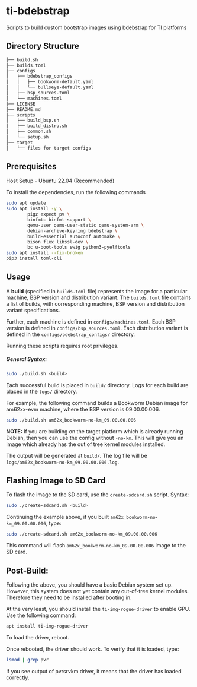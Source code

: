 # ti-bdebstrap

Scripts to build custom bootstrap images using bdebstrap for TI platforms

## Directory Structure

```bash
├── build.sh
├── builds.toml
├── configs
│   ├── bdebstrap_configs
│   │   ├── bookworm-default.yaml
│   │   └── bullseye-default.yaml
│   ├── bsp_sources.toml
│   └── machines.toml
├── LICENSE
├── README.md
├── scripts
│   ├── build_bsp.sh
│   ├── build_distro.sh
│   ├── common.sh
│   └── setup.sh
├── target
│   └── files for target configs
```

## Prerequisites

Host Setup - Ubuntu 22.04 (Recommended)

To install the dependencies, run the following commands

```bash
sudo apt update
sudo apt install -y \
        pigz expect pv \
        binfmtc binfmt-support \
        qemu-user qemu-user-static qemu-system-arm \
        debian-archive-keyring bdebstrap \
        build-essential autoconf automake \
        bison flex libssl-dev \
        bc u-boot-tools swig python3-pyelftools
sudo apt install --fix-broken
pip3 install toml-cli
```

## Usage

A **build** (specified in `builds.toml` file) represents the image for a
particular machine, BSP version and distribution variant. The `builds.toml`
file contains a list of builds, with corresponding machine, BSP version and
distribution variant specifications.

Further, each machine is defined in `configs/machines.toml`. Each BSP version is
defined in `configs/bsp_sources.toml`. Each distribution variant is defined in
the `configs/bdebstrap_configs/` directory.

Running these scripts requires root privileges.

##### General Syntax:

```bash
sudo ./build.sh <build>
```

Each successful build is placed in `build/` directory. Logs for each build are
placed in the `logs/` directory.

For example, the following command builds a Bookworm Debian image for am62xx-evm
machine, where the BSP version is 09.00.00.006.

```bash
sudo ./build.sh am62x_bookworm-no-km_09.00.00.006
```

**NOTE:** If you are building on the target platform which is already running Debian, 
then you can use the config without `-no-km`. This will give you an image which 
already has the out of tree kernel modules installed.

The output will be generated at `build/`. The log file will be
`logs/am62x_bookworm-no-km_09.00.00.006.log`.

## Flashing Image to SD Card

To flash the image to the SD card, use the `create-sdcard.sh` script.
Syntax:

```bash
sudo ./create-sdcard.sh <build>
```

Continuing the example above, if you built `am62x_bookworm-no-km_09.00.00.006`, type:

```bash
sudo ./create-sdcard.sh am62x_bookworm-no-km_09.00.00.006
```

This command will flash `am62x_bookworm-no-km_09.00.00.006` image to the SD card.

## Post-Build:

Following the above, you should have a basic Debian system set up. However, this
system does not yet contain any out-of-tree kernel modules. Therefore they need
to be installed after booting in.

At the very least, you should install the `ti-img-rogue-driver` to enable
GPU. Use the following command:

```bash
apt install ti-img-rogue-driver
```

To load the driver, reboot.

Once rebooted, the driver should work. To verify that it is loaded, type:

```bash
lsmod | grep pvr
```
If you see output of pvrsrvkm driver, it means that the driver has loaded
correctly.
